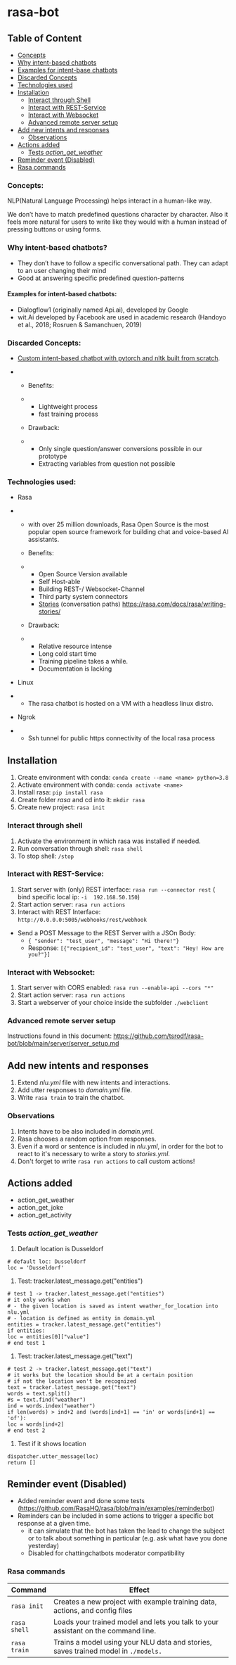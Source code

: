 # rasa-bot

## Table of Content

- [Concepts](#concepts)
- [Why intent-based chatbots](#why-intent-based-chatbots)
- [Examples for intent-base chatbots](#examples-for-intent-based-chatbots)
- [Discarded Concepts](#discarded-concepts)
- [Technologies used](#technologies-used)
- [Installation](#installation)
  - [Interact through Shell](#interact-through-shell)
  - [Interact with REST-Service](#interact-with-rest-service)
  - [Interact with Websocket](#interact-with-websocket)
  - [Advanced remote server setup](#advanced-remote-server-setup)
- [Add new intents and responses](#add-new-intents-and-responses)
  - [Observations](#observations)
- [Actions added](#actions-added)
  - [Tests *action_get_weather*](#tests-action_get_weather)
- [Reminder event (Disabled)](#reminder-event-disabled)
- [Rasa commands](#rasa-commands)



### Concepts:

NLP(Natural Language Processing) helps interact in a human-like way.

We don’t have to match predefined questions character by character. Also it feels more natural for users to write like they would with a human instead of pressing buttons or using forms.

### Why intent-based chatbots?

- They don’t have to follow a specific conversational path. They can adapt to an user changing their mind
- Good at answering specific predefined question-patterns

#### Examples for intent-based chatbots:

- Dialogflow1 (originally named Api.ai), developed by Google
- wit.Ai developed by Facebook are used in academic research (Handoyo et al., 2018; Rosruen & Samanchuen, 2019)

### Discarded Concepts:

- [Custom intent-based chatbot with pytorch and nltk built from scratch](https://github.com/Blankjr/my-nlp-chatbot).

- - Benefits:

  - - Lightweight process
    - fast training process

  - Drawback:

  - - Only single question/answer conversions possible in our prototype
    - Extracting variables from question not possible

### Technologies used:

- Rasa

- - with over 25 million downloads, Rasa Open Source is the most popular open source framework for building chat and voice-based AI assistants.

  - Benefits:

  - - Open Source Version available
    - Self Host-able
    - Building REST-/ Websocket-Channel
    - Third party system connectors
    - [Stories](https://rasa.com/docs/rasa/stories/) (conversation paths) https://rasa.com/docs/rasa/writing-stories/ 

  - Drawback:

  - - Relative resource intense
    - Long cold start time
    - Training pipeline takes a while.
    - Documentation is lacking

- Linux

- - The rasa chatbot is hosted on a VM with a headless linux distro.

- Ngrok

- - Ssh tunnel for public https connectivity of the local rasa process

## Installation

1. Create environment with conda: `conda create --name <name> python=3.8`
2. Activate environment with conda: `conda activate <name>`
3. Install rasa: `pip install rasa`
4. Create folder *rasa* and cd into it: `mkdir rasa`
5. Create new project: `rasa init`

### Interact through shell

1. Activate the environment in which rasa was installed if needed.
2. Run conversation through shell: `rasa shell`
3. To stop shell: `/stop`

### Interact with REST-Service:

1. Start server with (only) REST interface: `rasa run --connector rest` ( bind specific local ip: `-i  192.168.50.150`)
2. Start action server: `rasa run actions`
3. Interact with REST Interface: `http://0.0.0.0:5005/webhooks/rest/webhook`

- Send a POST Message to the REST Server with a JSOn Body:
  - `{ "sender": "test_user", "message": "Hi there!"}`
  - Response: `[{"recipient_id": "test_user", "text": "Hey! How are you?"}]`

### Interact with Websocket:

1. Start server with CORS enabled: `rasa run --enable-api --cors "*"`
2. Start action server: `rasa run actions`
3. Start a webserver of your choice inside the subfolder `./webclient`

### Advanced remote server setup

Instructions found in this document:
https://github.com/tsrodf/rasa-bot/blob/main/server/server_setup.md

## Add new intents and responses

1. Extend *nlu.yml* file with new intents and interactions.
2. Add utter responses to *domain.yml* file.
3. Write `rasa train` to train the chatbot.

### Observations

1. Intents have to be also included in *domain.yml*.
2. Rasa chooses a random option from responses.
3. Even if a word or sentence is included in *nlu.yml*, in order for the bot to react to it's necessary to write a story to *stories.yml*.
4. Don't forget to write `rasa run actions` to call custom actions!

## Actions added

- action_get_weather
- action_get_joke
- action_get_activity

### Tests *action_get_weather*

1. Default location is Dusseldorf

```
# default loc: Dusseldorf
loc = 'Dusseldorf'
```

1. Test: tracker.latest_message.get("entities")

```
# test 1 -> tracker.latest_message.get("entities")
# it only works when 
# - the given location is saved as intent weather_for_location into nlu.yml
# - location is defined as entity in domain.yml
entities = tracker.latest_message.get("entities")
if entities:
loc = entities[0]["value"]
# end test 1
```

1. Test: tracker.latest_message.get("text")

```
# test 2 -> tracker.latest_message.get("text")
# it works but the location should be at a certain position
# if not the location won't be recognized
text = tracker.latest_message.get("text")
words = text.split()
#s = text.find("weather")
ind = words.index("weather")
if len(words) > ind+2 and (words[ind+1] == 'in' or words[ind+1] == 'of'):
loc = words[ind+2]
# end test 2
```

1. Test if it shows location

```
dispatcher.utter_message(loc)
return []
```

## Reminder event (Disabled)

- Added reminder event and done some tests (https://github.com/RasaHQ/rasa/blob/main/examples/reminderbot)
- Reminders can be included in some actions to trigger a specific bot response at a given time.
  - it can simulate that the bot has taken the lead to change the subject or to talk about something in particular (e.g. ask what have you done yesterday)
  - Disabled for chattingchatbots moderator compatibility

### Rasa commands

| Command      | Effect                                                       |
| ------------ | ------------------------------------------------------------ |
| `rasa init`  | Creates a new project with example training data, actions, and config files |
| `rasa shell` | Loads your trained model and lets you talk to your assistant on the command line. |
| `rasa train` | Trains a model using your NLU data and stories, saves trained model in `./models.` |

